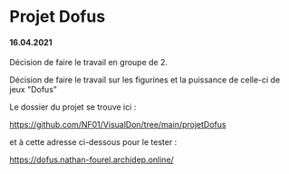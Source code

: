 # Projet Dofus

#### 16.04.2021

Décision de faire le travail en groupe de 2.

Décision de faire le travail sur les figurines et la puissance de celle-ci de jeux "Dofus"


Le dossier du projet se trouve ici :

https://github.com/NF01/VisualDon/tree/main/projetDofus

et à cette adresse ci-dessous pour le tester :

https://dofus.nathan-fourel.archidep.online/
